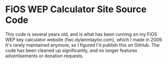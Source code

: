 # FiOS WEP Calculator Site Source Code

This code is several years old, and is what has been running on my FiOS WEP key calculator website (fwc.dylanmtaylor.com), which I made in 2009. It's rarely maintained anymore, so I figured I'd publish this on GitHub. The code has been cleaned up significantly, and no longer features advertisements or donation requests.
